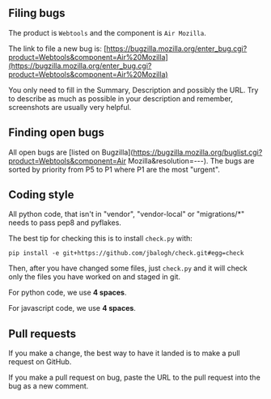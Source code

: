 ## Filing bugs

The product is `Webtools` and the component is `Air Mozilla`.

The link to file a new bug is:
[https://bugzilla.mozilla.org/enter_bug.cgi?product=Webtools&component=Air%20Mozilla](https://bugzilla.mozilla.org/enter_bug.cgi?product=Webtools&component=Air%20Mozilla)

You only need to fill in the Summary, Description and possibly the URL.
Try to describe as much as possible in your description and remember,
screenshots are usually very helpful.

## Finding open bugs

All open bugs are [listed on Bugzilla](https://bugzilla.mozilla.org/buglist.cgi?product=Webtools&component=Air Mozilla&resolution=---).
The bugs are sorted by priority from P5 to P1 where P1 are the most "urgent".


## Coding style

All python code, that isn't in "vendor", "vendor-local" or "migrations/*"
needs to pass pep8 and pyflakes.

The best tip for checking this is to install `check.py` with:
```
pip install -e git+https://github.com/jbalogh/check.git#egg=check
```

Then, after you have changed some files, just `check.py` and it
will check only the files you have worked on and staged in git.

For python code, we use **4 spaces**.

For javascript code, we use **4 spaces**.


## Pull requests

If you make a change, the best way to have it landed is to make a
pull request on GitHub.

If you make a pull request on bug, paste the URL to the pull request
into the bug as a new comment.
